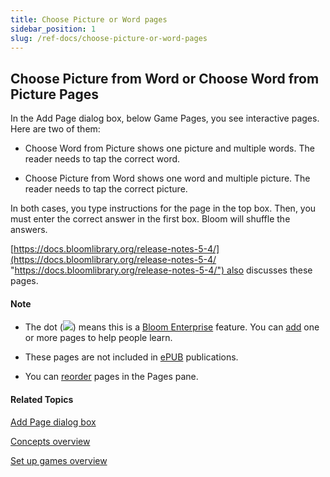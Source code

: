 ```yaml
---
title: Choose Picture or Word pages
sidebar_position: 1
slug: /ref-docs/choose-picture-or-word-pages
---
```


## Choose Picture from Word or Choose Word from Picture Pages

In the Add Page dialog box, below Game Pages, you see interactive pages. Here are two of them:

-   Choose Word from Picture shows one picture and multiple words. The reader needs to tap the correct word.
    
-   Choose Picture from Word shows one word and multiple picture. The reader needs to tap the correct picture.
    

In both cases, you type instructions for the page in the top box. Then, you must enter the correct answer in the first box. Bloom will shuffle the answers.

[https://docs.bloomlibrary.org/release-notes-5-4/](https://docs.bloomlibrary.org/release-notes-5-4/ "https://docs.bloomlibrary.org/release-notes-5-4/") also discusses these pages.

#### Note

-   The dot (![](/ref-docs-assets/images/Concepts/AddPageBE.png)) means this is a [Bloom Enterprise](../Tasks/Edit_tasks/Enterprise/EnterpriseRequired.md) feature. You can [add](../Tasks/Edit_tasks/Add_a_page.md) one or more pages to help people learn.
    
-   These pages are not included in [ePUB](../Tasks/Publish_tasks/Make_an_ePUB_book_overview.md) publications.
    
-   You can [reorder](../Tasks/Edit_tasks/Reorder_pages.md) pages in the Pages pane.

#### Related Topics

[Add Page dialog box](../User_Interface/Dialog_boxes/Add_Page_dialog_box.md)

[Concepts overview](Concepts_overview.md)

[Set up games overview](../Tasks/Edit_tasks/Game_Tool/Set_up_games_overview.md)